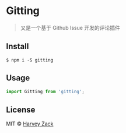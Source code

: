 # Gitting

> 又是一个基于 Github Issue 开发的评论插件

## Install

```
$ npm i -S gitting
```

## Usage
```js
import Gitting from 'gitting';
```

## License

MIT © [Harvey Zack](https://www.zhw-island.com/)
